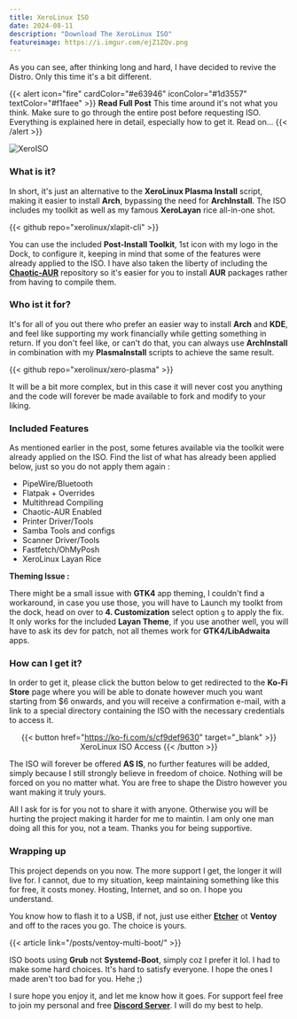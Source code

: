 ```yaml
---
title: XeroLinux ISO
date: 2024-08-11
description: "Download The XeroLinux ISO"
featureimage: https://i.imgur.com/ejZ1ZQv.png
---
```

As you can see, after thinking long and hard, I have decided to revive the Distro. Only this time it's a bit different.

{{< alert icon="fire" cardColor="#e63946" iconColor="#1d3557" textColor="#f1faee" >}}
**Read Full Post** This time around it's not what you think. Make sure to go through the entire post before requesting ISO. Everything is explained here in detail, especially how to get it. Read on...
{{< /alert >}}

![XeroISO](https://i.imgur.com/ejZ1ZQv.png)

### What is it?

In short, it's just an alternative to the **XeroLinux Plasma Install** script, making it easier to install **Arch**, bypassing the need for **ArchInstall**. The ISO includes my toolkit as well as my famous **XeroLayan** rice all-in-one shot.

{{< github repo="xerolinux/xlapit-cli" >}}

You can use the included **Post-Install Toolkit**, 1st icon with my logo in the Dock, to configure it, keeping in mind that some of the features were already applied to the ISO. I have also taken the liberty of including the [**Chaotic-AUR**](https://aur.chaotic.cx) repository so it's easier for you to install **AUR** packages rather from having to compile them.

### Who ist it for?

It's for all of you out there who prefer an easier way to install **Arch** and **KDE**, and feel like supporting my work financially while getting something in return. If you don't feel like, or can't do that, you can always use **ArchInstall** in combination with my **PlasmaInstall** scripts to achieve the same result.

{{< github repo="xerolinux/xero-plasma" >}}

It will be a bit more complex, but in this case it will never cost you anything and the code will forever be made available to fork and modify to your liking.

### Included Features

As mentioned earlier in the post, some fetures available via the toolkit were already applied on the ISO. Find the list of what has already been applied below, just so you do not apply them again :

- PipeWire/Bluetooth
- Flatpak + Overrides
- Multithread Compiling
- Chaotic-AUR Enabled
- Printer Driver/Tools
- Samba Tools and configs
- Scanner Driver/Tools
- Fastfetch/OhMyPosh
- XeroLinux Layan Rice

**Theming Issue :**

There might be a small issue with **GTK4** app theming, I couldn't find a workaround, in case you use those, you will have to Launch my toolkt from the dock, head on over to **4. Customization** select option `g` to apply the fix. It only works for the included **Layan Theme**, if you use another well, you will have to ask its dev for patch, not all themes work for **GTK4/LibAdwaita** apps.

### How can I get it?

In order to get it, please click the button below to get redirected to the **Ko-Fi Store** page where you will be able to donate however much you want starting from $6 onwards, and you will receive a confirmation e-mail, with a link to a special directory containing the ISO with the necessary credentials to access it.

<div align="center">

{{< button href="https://ko-fi.com/s/cf9def9630" target="_blank" >}}
XeroLinux ISO Access
{{< /button >}}

</div>

The ISO will forever be offered **AS IS**, no further features will be added, simply because I still strongly believe in freedom of choice. Nothing will be forced on you no matter what. You are free to shape the Distro however you want making it truly yours.

All I ask for is for you not to share it with anyone. Otherwise you will be hurting the project making it harder for me to maintin. I am only one man doing all this for you, not a team. Thanks you for being supportive.

### Wrapping up

This project depends on you now. The more support I get, the longer it will live for. I cannot, due to my situation, keep maintaining something like this for free, it costs money. Hosting, Internet, and so on. I hope you understand.

You know how to flash it to a USB, if not, just use either [**Etcher**](https://etcher.balena.io) ot **Ventoy** and off to the races you go. The choice is yours.

{{< article link="/posts/ventoy-multi-boot/" >}}

ISO boots using **Grub** not **Systemd-Boot**, simply coz I prefer it lol. I had to make some hard choices. It's hard to satisfy everyone. I hope the ones I made aren't too bad for you. Hehe ;)

I sure hope you enjoy it, and let me know how it goes. For support feel free to join my personal and free [**Discord Server**](https://discord.gg/5sqxTSuKZu). I will do my best to help.
